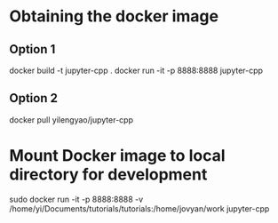 # Obtaining the docker image

## Option 1
docker build -t jupyter-cpp .
docker run -it -p 8888:8888 jupyter-cpp

## Option 2
docker pull yilengyao/jupyter-cpp

# Mount Docker image to local directory for development

sudo docker run -it -p 8888:8888 -v /home/yi/Documents/tutorials/tutorials:/home/jovyan/work jupyter-cpp